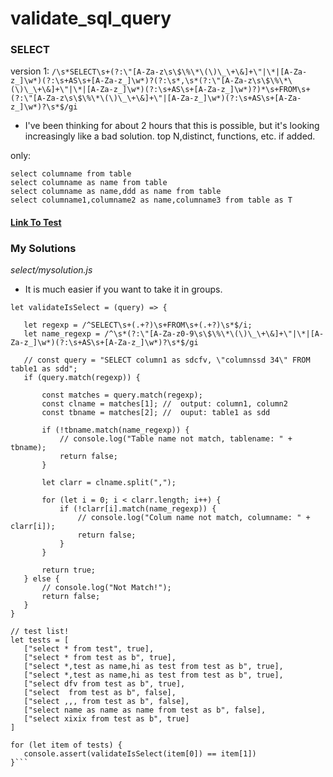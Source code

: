 # validate_sql_query

### SELECT

version 1:
`/\s*SELECT\s+(?:\"[A-Za-z\s\$\%\*\(\)\_\+\&]+\"|\*|[A-Za-z_]\w*)(?:\s+AS\s+[A-Za-z_]\w*)?(?:\s*,\s*(?:\"[A-Za-z\s\$\%\*\(\)\_\+\&]+\"|\*|[A-Za-z_]\w*)(?:\s+AS\s+[A-Za-z_]\w*)?)*\s+FROM\s+(?:\"[A-Za-z\s\$\%\*\(\)\_\+\&]+\"|[A-Za-z_]\w*)(?:\s+AS\s+[A-Za-z_]\w*)?\s*$/gi`

- I've been thinking for about 2 hours that this is possible, but it's looking increasingly like a bad solution. top N,distinct, functions, etc. if added.

only:

```
select columname from table
select columname as name from table
select columname as name,ddd as name from table
select columname1,columname2 as name,columname3 from table as T
```

#### [Link To Test](https://regexr.com/7igq9)

### My Solutions

_select/mysolution.js_

- It is much easier if you want to take it in groups.

````
let validateIsSelect = (query) => {

   let regexp = /^SELECT\s+(.+?)\s+FROM\s+(.+?)\s*$/i;
   let name_regexp = /^\s*(?:\"[A-Za-z0-9\s\$\%\*\(\)\_\+\&]+\"|\*|[A-Za-z_]\w*)(?:\s+AS\s+[A-Za-z_]\w*)?\s*$/gi

   // const query = "SELECT column1 as sdcfv, \"columnssd 34\" FROM table1 as sdd";
   if (query.match(regexp)) {

       const matches = query.match(regexp);
       const clname = matches[1]; //  output: column1, column2
       const tbname = matches[2]; //  ouput: table1 as sdd

       if (!tbname.match(name_regexp)) {
           // console.log("Table name not match, tablename: " + tbname);
           return false;
       }

       let clarr = clname.split(",");

       for (let i = 0; i < clarr.length; i++) {
           if (!clarr[i].match(name_regexp)) {
               // console.log("Colum name not match, columname: " + clarr[i]);
               return false;
           }
       }

       return true;
   } else {
       // console.log("Not Match!");
       return false;
   }
}

// test list!
let tests = [
   ["select * from test", true],
   ["select * from test as b", true],
   ["select *,test as name,hi as test from test as b", true],
   ["select *,test as name,hi as test from test as b", true],
   ["select dfv from test as b", true],
   ["select  from test as b", false],
   ["select ,,, from test as b", false],
   ["select name as name as name from test as b", false],
   ["select xixix from test as b", true]
]

for (let item of tests) {
   console.assert(validateIsSelect(item[0]) == item[1])
}```
````
